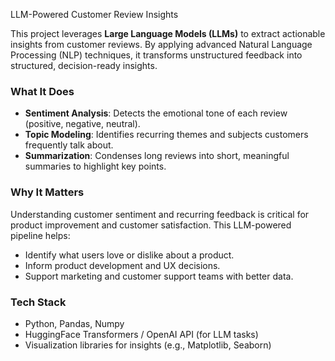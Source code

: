 
LLM-Powered Customer Review Insights

This project leverages **Large Language Models (LLMs)** to extract actionable insights from customer reviews. By applying advanced Natural Language Processing (NLP) techniques, it transforms unstructured feedback into structured, decision-ready insights.

### What It Does

- **Sentiment Analysis**: Detects the emotional tone of each review (positive, negative, neutral).
- **Topic Modeling**: Identifies recurring themes and subjects customers frequently talk about.
- **Summarization**: Condenses long reviews into short, meaningful summaries to highlight key points.

### Why It Matters

Understanding customer sentiment and recurring feedback is critical for product improvement and customer satisfaction. This LLM-powered pipeline helps:

- Identify what users love or dislike about a product.
- Inform product development and UX decisions.
- Support marketing and customer support teams with better data.

### Tech Stack

- Python, Pandas, Numpy
- HuggingFace Transformers / OpenAI API (for LLM tasks)
- Visualization libraries for insights (e.g., Matplotlib, Seaborn)

